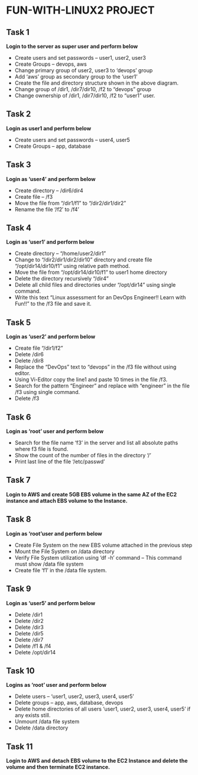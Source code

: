 # FUN-WITH-LINUX2 PROJECT 

## Task 1
**Login to the server as super user and perform below**
- Create users and set passwords – user1, user2, user3
- Create Groups – devops, aws
- Change primary group of user2, user3 to ‘devops’ group
- Add ‘aws’ group as secondary group to the ‘user1’
- Create the file and directory structure shown in the above diagram.
- Change group of /dir1, /dir7/dir10, /f2 to “devops” group
- Change ownership of /dir1, /dir7/dir10, /f2 to “user1” user.


## Task 2
**Login as user1 and perform below**
- Create users and set passwords – user4, user5
- Create Groups – app, database

## Task 3
**Login as ‘user4’ and perform below**
- Create directory – /dir6/dir4
- Create file – /f3
- Move the file from “/dir1/f1” to “/dir2/dir1/dir2”
- Rename the file ‘/f2′ to /f4’

## Task 4
**Login as ‘user1’ and perform below**
- Create directory – “/home/user2/dir1”
- Change to “/dir2/dir1/dir2/dir10” directory and create file “/opt/dir14/dir10/f1” using relative path method.
- Move the file from “/opt/dir14/dir10/f1” to  user1 home directory
- Delete the directory recursively “/dir4”
- Delete all child files and directories under “/opt/dir14” using single command.
- Write this text “Linux assessment for an DevOps Engineer!! Learn with Fun!!” to the /f3 file and save it.

## Task 5
**Login as ‘user2’ and perform below**
- Create file “/dir1/f2”
- Delete /dir6
- Delete /dir8
- Replace the “DevOps” text to “devops” in the /f3 file without using  editor.
- Using Vi-Editor copy the line1 and paste 10 times in the file /f3.
- Search for the pattern “Engineer” and replace with “engineer” in the file /f3 using single command.
- Delete /f3


## Task 6
**Login as ‘root’ user and perform below**
- Search for the file name ‘f3’ in the server and list all absolute  paths where f3 file is found.
- Show the count of the number of files in the directory ‘/’
- Print last line of the file ‘/etc/passwd’


## Task 7
**Login to AWS and create 5GB EBS volume in the same AZ of the EC2 instance and attach EBS volume to the Instance.**


## Task 8
**Login as ‘root’user and perform below**
- Create File System on the new EBS volume attached in the previous step
- Mount the File System on /data directory
- Verify File System utilization using ‘df -h’ command – This command must show /data file system
- Create file ‘f1’ in the /data file system.


## Task 9
**Login as ‘user5’ and perform below**
- Delete /dir1
- Delete /dir2
- Delete /dir3
- Delete /dir5
- Delete /dir7
- Delete /f1 & /f4
- Delete /opt/dir14


## Task 10
**Logins as ‘root’ user and perform below**
- Delete users – ‘user1, user2, user3, user4, user5’
- Delete groups – app, aws, database, devops
- Delete home directories  of all users ‘user1, user2, user3, user4, user5’ if any exists still.
- Unmount /data file system
- Delete /data directory

## Task 11
**Login to AWS and detach EBS volume to the EC2 Instance and delete the volume and then terminate EC2 instance.**